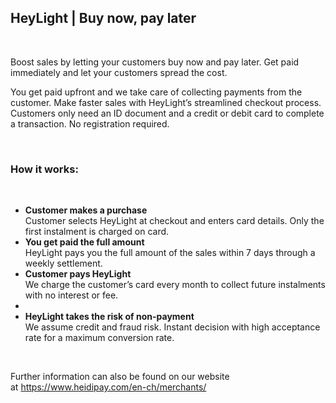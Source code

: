 <h2>HeyLight | Buy now, pay later</h2><p><br></p><p>Boost sales by letting your customers buy now and pay later. Get paid immediately and let your customers spread the cost.&nbsp;</p><p>You get paid upfront and we take care of collecting payments from the customer. Make faster sales with HeyLight’s streamlined checkout process. Customers only need an ID document and a credit or debit card to complete a transaction. No registration required.</p><p><br></p><h3>How it works:&nbsp;</h3><p><br></p><p></p><ul><li><b>Customer makes a purchase</b><br>Customer selects HeyLight at checkout and enters card details. Only the first instalment is charged on card.</li><li><b>You get paid the full amount<br></b>HeyLight pays you the full amount of the sales within 7 days through a weekly settlement.<br></li><li><b>Customer pays HeyLight<br></b>We charge the customer’s card every month to collect future instalments with no interest or fee.<br></li><li></li><li><b>HeyLight takes the risk of non-payment<br></b>We assume credit and fraud risk. Instant decision with high acceptance rate for a maximum conversion rate.</li></ul><p><br></p><p>Further information can also be found on our website at&nbsp;<a href="https://www.heidipay.com/en-ch/merchants/" target="_blank" rel="noreferrer" style="font-family: var(--sw-font-family);">https://www.heidipay.com/en-ch/merchants/</a><br></p>